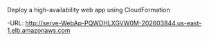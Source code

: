 Deploy a high-availability web app using CloudFormation

-URL: http://serve-WebAp-PQWDHLXGVW0M-202603844.us-east-1.elb.amazonaws.com	